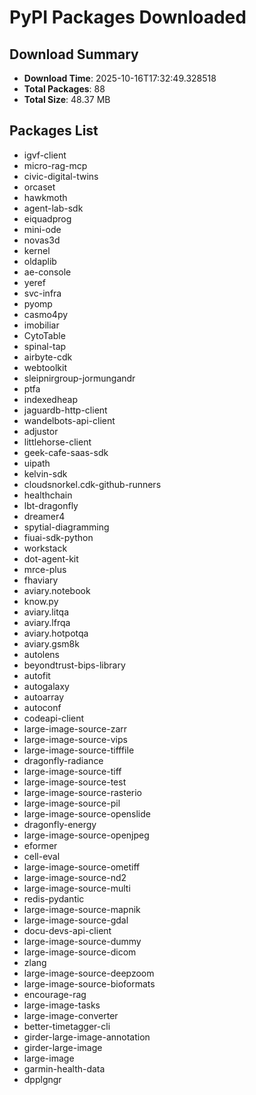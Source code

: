 # PyPI Packages Downloaded

## Download Summary
- **Download Time**: 2025-10-16T17:32:49.328518
- **Total Packages**: 88
- **Total Size**: 48.37 MB

## Packages List
- igvf-client
- micro-rag-mcp
- civic-digital-twins
- orcaset
- hawkmoth
- agent-lab-sdk
- eiquadprog
- mini-ode
- novas3d
- kernel
- oldaplib
- ae-console
- yeref
- svc-infra
- pyomp
- casmo4py
- imobiliar
- CytoTable
- spinal-tap
- airbyte-cdk
- webtoolkit
- sleipnirgroup-jormungandr
- ptfa
- indexedheap
- jaguardb-http-client
- wandelbots-api-client
- adjustor
- littlehorse-client
- geek-cafe-saas-sdk
- uipath
- kelvin-sdk
- cloudsnorkel.cdk-github-runners
- healthchain
- lbt-dragonfly
- dreamer4
- spytial-diagramming
- fiuai-sdk-python
- workstack
- dot-agent-kit
- mrce-plus
- fhaviary
- aviary.notebook
- know.py
- aviary.litqa
- aviary.lfrqa
- aviary.hotpotqa
- aviary.gsm8k
- autolens
- beyondtrust-bips-library
- autofit
- autogalaxy
- autoarray
- autoconf
- codeapi-client
- large-image-source-zarr
- large-image-source-vips
- large-image-source-tifffile
- dragonfly-radiance
- large-image-source-tiff
- large-image-source-test
- large-image-source-rasterio
- large-image-source-pil
- large-image-source-openslide
- dragonfly-energy
- large-image-source-openjpeg
- eformer
- cell-eval
- large-image-source-ometiff
- large-image-source-nd2
- large-image-source-multi
- redis-pydantic
- large-image-source-mapnik
- large-image-source-gdal
- docu-devs-api-client
- large-image-source-dummy
- large-image-source-dicom
- zlang
- large-image-source-deepzoom
- large-image-source-bioformats
- encourage-rag
- large-image-tasks
- large-image-converter
- better-timetagger-cli
- girder-large-image-annotation
- girder-large-image
- large-image
- garmin-health-data
- dpplgngr
